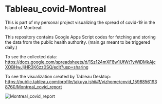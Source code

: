 # Tableau_covid-Montreal

This is part of my personal project visualizing the spread of covid-19 in the Island of Montreal.

This repository contains Google Apps Script codes for fetching and storing the data from the public health authority.
(main.gs meant to be triggered daily.)

To see the collected data:
https://docs.google.com/spreadsheets/d/1Sz124mXF8w1UfWtTyWiDMkAjcXOBHwJljHR3K6zz0SQ/edit?usp=sharing

To see the visualization created by Tableau Desktop:
https://public.tableau.com/profile/takuya.ishii#!/vizhome/covid_15988561938760/Montreal_covid_report

![Montreal_covid_report](https://user-images.githubusercontent.com/45745419/92299122-97d40000-ef8a-11ea-8edc-fa43c42ee6c7.png)
